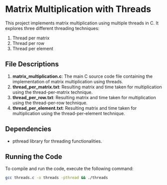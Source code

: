 # Matrix Multiplication with Threads

This project implements matrix multiplication using multiple threads in C. It explores three different threading techniques:

1. Thread per matrix
2. Thread per row
3. Thread per element

## File Descriptions

1. **matrix_multiplication.c**: The main C source code file containing the implementation of matrix multiplication using threads.
2. **thread_per_matrix.txt**: Resulting matrix and time taken for multiplication using the thread-per-matrix technique.
3. **thread_per_row.txt**: Resulting matrix and time taken for multiplication using the thread-per-row technique.
4. **thread_per_element.txt**: Resulting matrix and time taken for multiplication using the thread-per-element technique.

## Dependencies

- pthread library for threading functionalities.

## Running the Code

To compile and run the code, execute the following command:

```bash
gcc threads.c -o threads -pthread && ./threads

